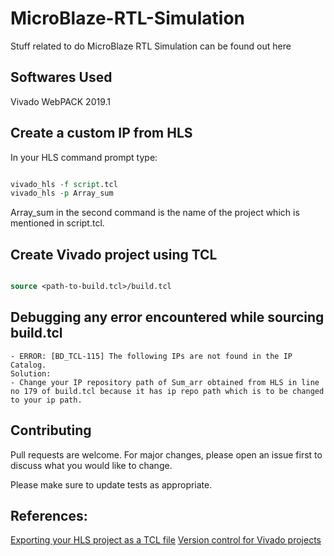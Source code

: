 # MicroBlaze-RTL-Simulation

Stuff related to do MicroBlaze RTL Simulation can be found out here

## Softwares Used

Vivado WebPACK 2019.1 

## Create a custom IP from HLS

In your HLS command prompt type:

```tcl

vivado_hls -f script.tcl
vivado_hls -p Array_sum

```

Array_sum in the second command is the name of the project which is mentioned in script.tcl.

## Create Vivado project using TCL


```tcl

source <path-to-build.tcl>/build.tcl

```

## Debugging any error encountered while sourcing build.tcl
	- ERROR: [BD_TCL-115] The following IPs are not found in the IP Catalog.
	Solution:
	- Change your IP repository path of Sum_arr obtained from HLS in line no 179 of build.tcl because it has ip repo path which is to be changed to your ip path.




## Contributing
Pull requests are welcome. For major changes, please open an issue first to discuss what you would like to change.

Please make sure to update tests as appropriate.

<!--## Some minor issues that I faced while uploading
[warning: LF will be replaced by CRLF and Special characters appear](https://github.com/gobuffalo/buffalo/issues/1189) -->

## References:

[Exporting your HLS project as a TCL file](http://venividiwiki.ee.virginia.edu/mediawiki/index.php/Exporting_your_HLS_project_as_a_TCL_file)
[Version control for Vivado projects](http://www.fpgadeveloper.com/2014/08/version-control-for-vivado-projects.html)

<!--## License
[MIT](https://choosealicense.com/licenses/mit/) -->

